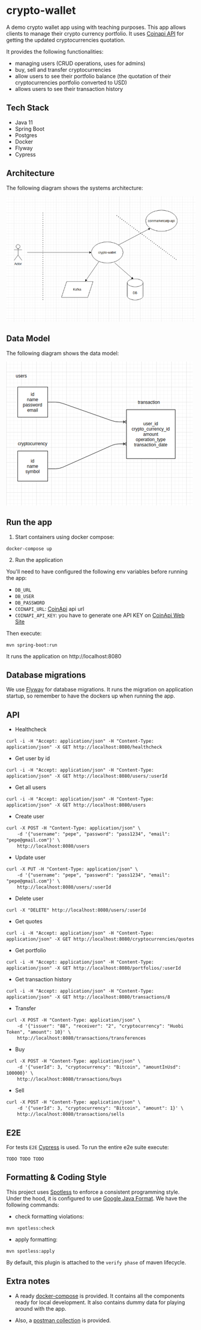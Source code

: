 # crypto-wallet

A demo crypto wallet app using with teaching purposes. This app allows clients to manage their crypto currency portfolio. It uses [Coinapi API](https://www.coinapi.io/) for getting the updated cryptocurrencies quotation.

It provides the following functionalities:

* managing users (CRUD operations, uses for admins)
* buy, sell and transfer cryptocurrencies
* allow users to see their portfolio balance (the quotation of their cryptocurrencies portfolio converted to USD)
* allows users to see their transaction history

## Tech Stack

* Java 11
* Spring Boot
* Postgres
* Docker
* Flyway
* Cypress

## Architecture

The following diagram shows the systems architecture:

![Alt text](diagrams/cw-architecture.png?raw=true "Architecture")

## Data Model

The following diagram shows the data model:

![Alt text](diagrams/cw-data-model.png?raw=true "Title")

## Run the app

1. Start containers using docker compose:

```
docker-compose up
```

2. Run the application

You'll need to have configured the following env variables before running the app:

* `DB_URL`
* `DB_USER`
* `DB_PASSWORD`
* `COINAPI_URL`: [CoinApi](https://docs.coinapi.io/) api url
* `COINAPI_API_KEY`: you have to generate one API KEY on [CoinApi Web Site](https://www.coinapi.io/)

Then execute:

```
mvn spring-boot:run
```

It runs the application on http://localhost:8080


## Database migrations

We use [Flyway](https://flywaydb.org/) for database migrations. It runs the migration on application startup, so remember to have the dockers up when running the app.

## API

* Healthcheck

```
curl -i -H "Accept: application/json" -H "Content-Type: application/json" -X GET http://localhost:8080/healthcheck
```

* Get user by id

```
curl -i -H "Accept: application/json" -H "Content-Type: application/json" -X GET http://localhost:8080/users/:userId
```

* Get all users

```
curl -i -H "Accept: application/json" -H "Content-Type: application/json" -X GET http://localhost:8080/users
```

* Create user

```
curl -X POST -H "Content-Type: application/json" \
	-d '{"username": "pepe", "password": "pass1234", "email": "pepe@gmail.com"}' \
	http://localhost:8080/users
```

* Update user

```
curl -X PUT -H "Content-Type: application/json" \
	-d '{"username": "pepe", "password": "pass1234", "email": "pepe@gmail.com"}' \
	http://localhost:8080/users/:userId
```

* Delete user

```
curl -X "DELETE" http://localhost:8080/users/:userId
```

* Get quotes

```
curl -i -H "Accept: application/json" -H "Content-Type: application/json" -X GET http://localhost:8080/cryptocurrencies/quotes
```

* Get portfolio

```
curl -i -H "Accept: application/json" -H "Content-Type: application/json" -X GET http://localhost:8080/portfolios/:userId
```

* Get transaction history

```
curl -i -H "Accept: application/json" -H "Content-Type: application/json" -X GET http://localhost:8080/transactions/8
```

* Transfer

```
curl -X POST -H "Content-Type: application/json" \
	-d '{"issuer": "88", "receiver": "2", "cryptocurrency": "Huobi Token", "amount": 10}' \
	http://localhost:8080/transactions/transferences
```

* Buy

```
curl -X POST -H "Content-Type: application/json" \
	-d '{"userId": 3, "cryptocurrency": "Bitcoin", "amountInUsd": 100000}' \
	http://localhost:8080/transactions/buys
```

* Sell

```
curl -X POST -H "Content-Type: application/json" \
	-d '{"userId": 3, "cryptocurrency": "Bitcoin", "amount": 1}' \
	http://localhost:8080/transactions/sells
```

## E2E

For tests `E2E` [Cypress](https://www.cypress.io/) is used. To run the entire e2e suite execute:

```console
TODO TODO TODO
```

## Formatting & Coding Style

This project uses [Spotless](https://github.com/diffplug/spotless) to enforce a consistent programming style. Under the hood, it is configured to use [Google Java Format](https://github.com/google/google-java-format). We have the following commands:

* check formatting violations:

```console
mvn spotless:check
```

* apply formatting:

```console
mvn spotless:apply
```

By default, this plugin is attached to the `verify phase` of maven lifecycle.

## Extra notes

* A ready [docker-compose](docker-compose.yml) is provided. It contains all the components ready for local development. It also contains dummy data for playing around with the app.

* Also, a [postman collection](postman-collection/crypto.postman_collection.json) is provided.
